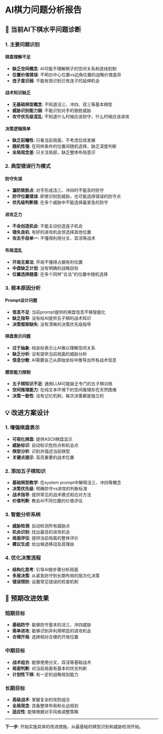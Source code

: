 # AI棋力问题分析报告

## 🎯 当前AI下棋水平问题诊断

### 1. 主要问题识别

#### 棋盘理解不足
- **缺乏空间概念**: AI可能不理解棋子的空间关系和连线机制
- **位置价值错误**: 不明白中心位置vs边角位置的战略价值差异
- **连子意识弱**: 不能有效识别已有连子的延伸机会

#### 战术知识缺乏
- **无基础棋型概念**: 不知道活三、冲四、双三等基本棋型
- **威胁识别能力弱**: 不能识别对手的致胜威胁
- **攻守优先级混乱**: 不知道什么时候应该防守，什么时候应该进攻

#### 决策逻辑简单
- **缺乏前瞻性**: 只看当前局面，不考虑后续发展
- **随机性强**: 在同样条件的位置间随机选择，缺乏深度判断
- **全局观念差**: 只关注局部，缺乏整体布局意识

### 2. 典型错误行为模式

#### 防守失误
- **漏防致胜点**: 对手形成活三、冲四时不能及时防守
- **防守位置错误**: 即使识别到威胁，也可能选择错误的防守点
- **优先级判断错**: 在多个威胁中不能选择最紧急的防守

#### 进攻乏力
- **不会创造机会**: 不能主动创造连子机会
- **错失良机**: 有好的进攻机会但选择其他位置
- **攻击手段单一**: 不懂得利用分叉、双活等战术

#### 布局混乱
- **开局无章法**: 开局不懂得占据有利位置
- **中盘缺乏计划**: 没有明确的战略目标
- **位置选择随意**: 在多个同样"合法"的位置中随机选择

### 3. 根本原因分析

#### Prompt设计问题
- **信息不足**: 当前prompt提供的棋盘信息不够智能化
- **缺乏指导**: 没有给AI提供五子棋的战术知识
- **决策框架缺失**: 没有清晰的决策优先级指导

#### 棋盘表示问题  
- **过于抽象**: 纯坐标表示让AI难以理解空间关系
- **缺乏分析**: 没有提供当前局面的威胁分析
- **信息分散**: AI需要自己从原始坐标中推导出所有战术信息

#### 模型能力限制
- **五子棋知识不足**: 通用LLM可能缺乏专门的五子棋训练
- **空间推理能力**: 在纯文本环境下的空间推理存在天然困难
- **决策一致性**: 没有记忆机制，每次决策都是独立的

## 💡 改进方案设计

### 1. 增强棋盘表示
- **可视化棋盘**: 提供ASCII棋盘显示
- **威胁标识**: 自动标识危险点和机会点  
- **棋型分析**: 识别并描述当前棋型
- **关键点提示**: 高亮重要的战术位置

### 2. 添加五子棋知识
- **基础棋型教学**: 在system prompt中解释活三、冲四等概念
- **决策优先级**: 明确防守vs进攻的判断标准
- **战术指导**: 提供常见的战术模式和应对方法
- **价值判断**: 教会AI不同位置的价值评估

### 3. 智能分析系统
- **威胁检测**: 自动检测所有威胁点
- **机会识别**: 找出最佳的进攻机会
- **局面评估**: 提供当前局面的整体评价
- **建议生成**: 给出候选移动及其理由

### 4. 优化决策流程
- **结构化思考**: 引导AI按步骤分析局面
- **多层决策**: 从紧急防守到长期布局的层次化决策
- **错误预防**: 设置常见错误的检查机制

## 🎯 预期改进效果

### 短期目标
- **基础防守**: 能够防守基本的活三、冲四威胁
- **简单进攻**: 能够识别并利用明显的进攻机会
- **合理开局**: 选择相对合理的开局位置

### 中期目标  
- **战术组合**: 能够使用分叉、双活等基础战术
- **局面判断**: 对当前局面有基本的优劣判断
- **计划性下棋**: 有一定的战略规划能力

### 长期目标
- **高级战术**: 掌握复杂的攻防组合
- **全局观念**: 具备整体布局和长远规划
- **适应性**: 能够根据对手风格调整策略

---

**下一步**: 开始实施具体的改进措施，从最基础的棋型识别和威胁检测开始。